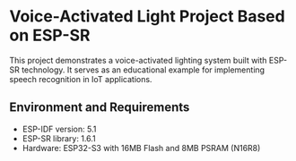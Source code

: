 # Voice-Activated Light Project Based on ESP-SR

This project demonstrates a voice-activated lighting system built with ESP-SR technology. It serves as an educational example for implementing speech recognition in IoT applications.

## Environment and Requirements

* ESP-IDF version: 5.1
* ESP-SR library: 1.6.1
* Hardware: ESP32-S3 with 16MB Flash and 8MB PSRAM (N16R8)

